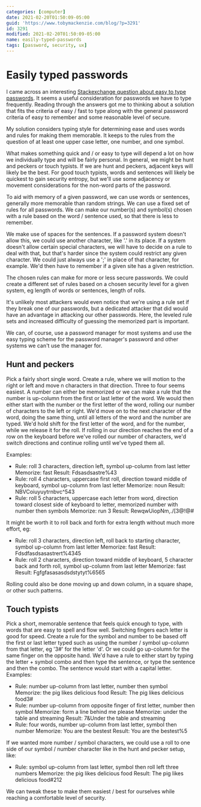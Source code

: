 ```yaml
---
categories: [computer]
date: 2021-02-20T01:50:09-05:00
guid: 'https://www.tobymackenzie.com/blog/?p=3291'
id: 3291
modified: 2021-02-20T01:50:09-05:00
name: easily-typed-passwords
tags: [password, security, ux]
---
```


Easily typed passwords
======================

I came across an interesting [Stackexchange question about easy to type passwords](https://security.stackexchange.com/questions/166725/how-to-generate-easy-to-type-passwords-without-sacrificing-security).  It seems a useful consideration for passwords we have to type frequently.  Reading through the answers got me to thinking about a solution that fits the criteria of easy / fast to type along with the general password criteria of easy to remember and some reasonable level of secure.

My solution considers typing style for determining ease and uses words and rules for making them memorable.  It keeps to the rules from the question of at least one upper case letter, one number, and one symbol.

<!--more-->

What makes something quick and / or easy to type will depend a lot on how we individually type and will be fairly personal.  In general, we might be hunt and peckers or touch typists.  If we are hunt and peckers, adjacent keys will likely be the best.  For good touch typists, words and sentences will likely be quickest to gain security entropy, but we'll use some adjacency or movement considerations for the non-word parts of the password.

To aid with memory of a given password, we can use words or sentences, generally more memorable than random strings.  We can use a fixed set of rules for all passwords.  We can make our number(s) and symbol(s) chosen with a rule based on the word / sentence used, so that there is less to remember.

We make use of spaces for the sentences.  If a password system doesn't allow this, we could use another character, like '.' in its place.  If a system doesn't allow certain special characters, we will have to decide on a rule to deal with that, but that's harder since the system could restrict any given character.  We could just always use a ';' in place of that character, for example.  We'd then have to remember if a given site has a given restriction.

The chosen rules can make for more or less secure passwords.  We could create a different set of rules based on a chosen security level for a given system, eg length of words or sentences, length of rolls.

It's unlikely most attackers would even notice that we're using a rule set if they break one of our passwords, but a dedicated attacker that did would have an advantage in attacking our other passwords.  Here, the leveled rule sets and increased difficulty of guessing the memorized part is important.

We can, of course, use a password manager for most systems and use the easy typing scheme for the password manager's password and other systems we can't use the manager for.

Hunt and peckers
---------

Pick a fairly short single word.  Create a rule, where we will motion to the right or left and move n characters in that direction.  Three to four seems easiest.  A number can either be memorized or we can make a rule that the number is up-column from the first or last letter of the word.  We would then either start with the number or the first letter of the word, rolling our number of characters to the left or right.  We'd move on to the next character of the word, doing the same thing, until all letters of the word and the number are typed.  We'd hold shift for the first letter of the word, and for the number, while we release it for the roll.  If rolling in our direction reaches the end of a row on the keyboard before we've rolled our number of characters, we'd switch directions and continue rolling until we've typed them all.

Examples:

- Rule: roll 3 characters, direction left, symbol up-column from last letter
	Memorize: fast
	Result: Fdsasdsastre%43
- Rule: roll 4 characters, uppercase first roll, direction toward middle of keyboard, symbol up-column from last letter
	Memorize: noun
	Result: NBVCoiuyuytrnbvc^543
- Rule: roll 5 characters, uppercase each letter from word, direction toward closest side of keyboard to letter, memorized number with number then symbols
	Memorize: run 3
	Result: RewqwUiopNm,./[3@!@#

It might be worth it to roll back and forth for extra length without much more effort, eg:

- Rule: roll 3 characters, direction left, roll back to starting character, symbol up-column from last letter
	Memorize: fast
	Result: Fdsdfasdsasastrert%4345
- Rule: roll 2 characters, direction toward middle of keyboard, 5 character back and forth roll, symbol up-column from last letter
	Memorize: fast
	Result: Fgfgfasasasdsdstytyt%6565

Rolling could also be done moving up and down column, in a square shape, or other such patterns.

Touch typists
---------

Pick a short, memorable sentence that feels quick enough to type, with words that are easy to spell and flow well.  Switching fingers each letter is good for speed.  Create a rule for the symbol and number to be based off the first or last letter typed such as using the number / symbol up-column from that letter, eg '3#' for the letter 'd'.  Or we could go up-column for the same finger on the opposite hand.  We'd have a rule to either start by typing the letter + symbol combo and then type the sentence, or type the sentence and then the combo. The sentence would start with a capital letter.  Examples:

- Rule: number up-column from last letter, number then symbol
	Memorize: the pig likes delicious food
	Result: The pig likes delicious food3#
- Rule: number up-column from opposite finger of first letter, number then symbol
	Memorize: form a line behind me please
	Memorize: under the table and streaming
	Result: 7&Under the table and streaming
- Rule: four words, number up-column from last letter, symbol then number
	Memorize: You are the bestest
	Result: You are the bestest%5

If we wanted more number / symbol characters, we could use a roll to one side of our symbol / number character like in the hunt and pecker setup, like:

- Rule: symbol up-column from last letter, symbol then roll left three numbers
	Memorize: the pig likes delicious food
	Result: The pig likes delicious food#212

We can tweak these to make them easiest / best for ourselves while reaching a comfortable level of security.
